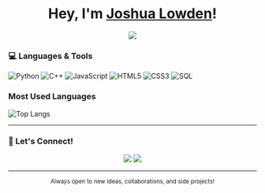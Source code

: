 <h1 align="center">
Hey, I'm <a href="https://github.com/Jos-Low">Joshua Lowden</a>!
</h1>

<p align="center">
  <img src="https://readme-typing-svg.herokuapp.com?color=00FFCC&center=true&vCenter=true&width=550&lines=Computer+Science+Student+@+MSU;C%2B%2B+%7C+Python+%7C+JavaScript+Developer;Always+learning+something+new!">
</p>

### 💻 Languages & Tools
![Python](https://img.shields.io/badge/Python-3776AB?style=for-the-badge&logo=python&logoColor=white)
![C++](https://img.shields.io/badge/C++-00599C?style=for-the-badge&logo=cplusplus&logoColor=white)
![JavaScript](https://img.shields.io/badge/JavaScript-F7DF1E?style=for-the-badge&logo=javascript&logoColor=black)
![HTML5](https://img.shields.io/badge/HTML5-E34F26?style=for-the-badge&logo=html5&logoColor=white)
![CSS3](https://img.shields.io/badge/CSS3-1572B6?style=for-the-badge&logo=css3&logoColor=white)
![SQL](https://img.shields.io/badge/SQL-4479A1?style=for-the-badge&logo=postgresql&logoColor=white)


### Most Used Languages
![Top Langs](https://github-readme-stats.vercel.app/api/top-langs/?username=Jos-Low&layout=compact&theme=github_dark)


---

### 💬 Let's Connect!
<p align="center">
  <a href="mailto:lowdenj1@msu.edu"><img src="https://img.shields.io/badge/Email-Contact%20Me-blue?style=for-the-badge&logo=gmail"></a>
  <a href="https://github.com/Jos-Low"><img src="https://img.shields.io/badge/GitHub-Jos--Low-black?style=for-the-badge&logo=github"></a>
</p>

---

<p align="center">
  <sub> Always open to new ideas, collaborations, and side projects!</sub>
</p>
